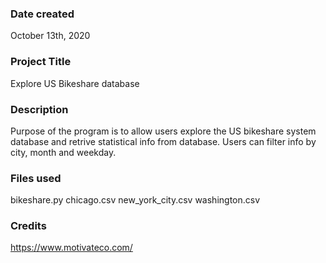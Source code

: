 ### Date created
October 13th, 2020

### Project Title
Explore US Bikeshare database

### Description
Purpose of the program is to allow users explore the US bikeshare system database and retrive statistical info from database. Users can filter info by city, month and weekday.

### Files used
bikeshare.py
chicago.csv
new_york_city.csv
washington.csv

### Credits
https://www.motivateco.com/
